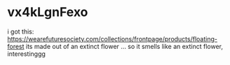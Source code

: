 # vx4kLgnFexo

i got this: https://wearefuturesociety.com/collections/frontpage/products/floating-forest its made out of an extinct flower ... so it smells like an extinct flower, interestinggg
